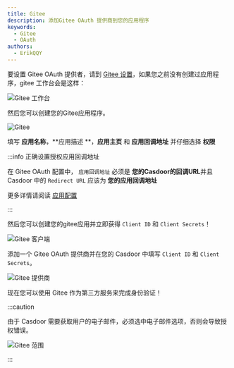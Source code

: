 ```yaml
---
title: Gitee
description: 添加Gitee OAuth 提供商到您的应用程序
keywords:
  - Gitee
  - OAuth
authors:
  - ErikQQY
---
```


要设置 Gitee OAuth 提供者，请到 [Gitee 设置](https://gitee.com/oauth/applications)，如果您之前没有创建过应用程序，gitee 工作台会是这样：

![Gitee 工作台](/img/providers/OAuth/giteebench.png)

然后您可以创建您的Gitee应用程序。

![Gitee](/img/providers/OAuth/gitee.png)

填写 **应用名称**，**应用描述 **，**应用主页** 和 **应用回调地址** 并仔细选择 **权限**

:::info 正确设置授权应用回调地址

在 Gitee OAuth 配置中， `应用回调地址` 必须是 **您的Casdoor的回调URL**并且 Casdoor 中的 `Redirect URL` 应该为 **您的应用回调地址**

更多详情请阅读 [应用配置](/docs/application/config#further-understanding)

:::

然后您可以创建您的gitee应用并立即获得 `Client ID` 和 `Client Secrets`！

![Gitee 客户端](/img/providers/OAuth/giteeclient.png)

添加一个 Gitee OAuth 提供商并在您的 Casdoor 中填写 `Client ID` 和 `Client Secrets`。

![Gitee 提供商](/img/providers/OAuth/giteeprovider.png)

现在您可以使用 Gitee 作为第三方服务来完成身份验证！

:::caution

由于 Casdoor 需要获取用户的电子邮件，必须选中电子邮件选项，否则会导致授权错误。

![Gitee 范围](/img/giteescope.jpg)

:::
